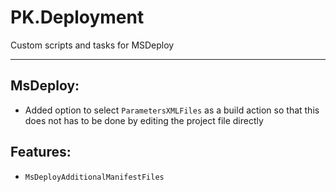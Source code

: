 PK.Deployment
=============
Custom scripts and tasks for MSDeploy
***
MsDeploy:
-------------------
* Added option to select `ParametersXMLFiles` as a build action so that this does not has to be done by editing the project file directly

Features:
---------
* `MsDeployAdditionalManifestFiles`
